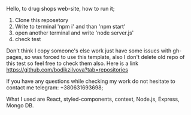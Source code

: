 Hello, to drug shops web-site, how to run it;

1) Clone this reposetory
2) Write to terminal 'npm i' and than 'npm start'
3) open another terminal and write 'node server.js'
4) check test

Don't think I copy someone's else work just have some issues with gh-pages, so was forced to use this template, also I don't delete old repo of this test so feel free to check them also. Here is a link https://github.com/bodikzilvova?tab=repositories

If you have any questions while checking my work do not hesitate to contact me telegram: +380631693698;

What I used are React, styled-components, context, Node.js, Express, Mongo DB.